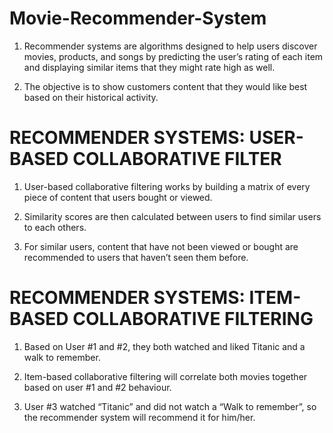 # Movie-Recommender-System

1. Recommender systems are algorithms designed to help users discover movies, products, and songs by predicting the user’s rating of each item and displaying similar items that they might rate high as well.

2. The objective is to show customers content that they would like best based on their historical activity. 

# RECOMMENDER SYSTEMS: USER-BASED COLLABORATIVE FILTER

1. User-based collaborative filtering works by building a matrix of every piece of content that users bought or viewed.

2. Similarity scores are then calculated between users to find similar users to each others. 

3. For similar users, content that have not been viewed or bought are recommended to users that haven’t seen them before.

# RECOMMENDER SYSTEMS: ITEM-BASED COLLABORATIVE FILTERING

1. Based on User #1 and #2, they both watched and liked Titanic and a walk to remember.

2. Item-based collaborative filtering will correlate both movies together based on user #1 and #2 behaviour. 

3. User #3 watched “Titanic” and did not watch a “Walk to remember”, so the recommender system will recommend it for him/her. 
